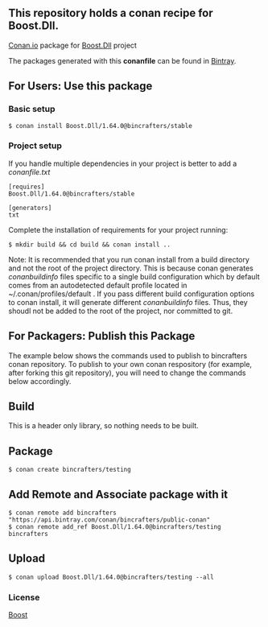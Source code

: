 ## This repository holds a conan recipe for Boost.Dll.

[Conan.io](https://conan.io) package for [Boost.Dll](https://github.com/Boostorg/Dll) project

The packages generated with this **conanfile** can be found in [Bintray](https://bintray.com/bincrafters/public-conan/Boost.Dll%3Abincrafters).

## For Users: Use this package

### Basic setup

    $ conan install Boost.Dll/1.64.0@bincrafters/stable

### Project setup

If you handle multiple dependencies in your project is better to add a *conanfile.txt*

    [requires]
    Boost.Dll/1.64.0@bincrafters/stable

    [generators]
    txt

Complete the installation of requirements for your project running:</small></span>

    $ mkdir build && cd build && conan install ..
	
Note: It is recommended that you run conan install from a build directory and not the root of the project directory.  This is because conan generates *conanbuildinfo* files specific to a single build configuration which by default comes from an autodetected default profile located in ~/.conan/profiles/default .  If you pass different build configuration options to conan install, it will generate different *conanbuildinfo* files.  Thus, they shoudl not be added to the root of the project, nor committed to git. 

## For Packagers: Publish this Package

The example below shows the commands used to publish to bincrafters conan repository. To publish to your own conan respository (for example, after forking this git repository), you will need to change the commands below accordingly. 

## Build  

This is a header only library, so nothing needs to be built.

## Package 

    $ conan create bincrafters/testing
	
## Add Remote and Associate package with it

	$ conan remote add bincrafters "https://api.bintray.com/conan/bincrafters/public-conan"
	$ conan remote add_ref Boost.Dll/1.64.0@bincrafters/testing bincrafters

## Upload

    $ conan upload Boost.Dll/1.64.0@bincrafters/testing --all

### License
[Boost](LICENSE)
